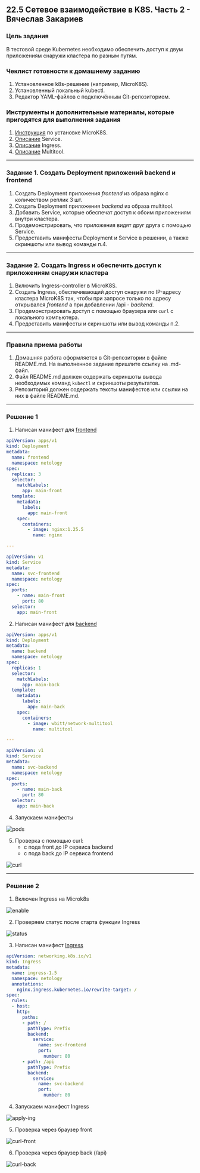 ## 22.5 Сетевое взаимодействие в K8S. Часть 2 - Вячеслав Закариев

### Цель задания

В тестовой среде Kubernetes необходимо обеспечить доступ к двум приложениям снаружи кластера по разным путям.

### Чеклист готовности к домашнему заданию

1. Установленное k8s-решение (например, MicroK8S).
2. Установленный локальный kubectl.
3. Редактор YAML-файлов с подключённым Git-репозиторием.

### Инструменты и дополнительные материалы, которые пригодятся для выполнения задания

1. [Инструкция](https://microk8s.io/docs/getting-started) по установке MicroK8S.
2. [Описание](https://kubernetes.io/docs/concepts/services-networking/service/) Service.
3. [Описание](https://kubernetes.io/docs/concepts/services-networking/ingress/) Ingress.
4. [Описание](https://github.com/wbitt/Network-MultiTool) Multitool.

---

### Задание 1. Создать Deployment приложений backend и frontend

1. Создать Deployment приложения _frontend_ из образа nginx с количеством реплик 3 шт.
2. Создать Deployment приложения _backend_ из образа multitool. 
3. Добавить Service, которые обеспечат доступ к обоим приложениям внутри кластера. 
4. Продемонстрировать, что приложения видят друг друга с помощью Service.
5. Предоставить манифесты Deployment и Service в решении, а также скриншоты или вывод команды п.4.

---

### Задание 2. Создать Ingress и обеспечить доступ к приложениям снаружи кластера

1. Включить Ingress-controller в MicroK8S.
2. Создать Ingress, обеспечивающий доступ снаружи по IP-адресу кластера MicroK8S так, чтобы при запросе только по адресу открывался _frontend_ а при добавлении /api - _backend_.
3. Продемонстрировать доступ с помощью браузера или `curl` с локального компьютера.
4. Предоставить манифесты и скриншоты или вывод команды п.2.

---

### Правила приема работы

1. Домашняя работа оформляется в Git-репозитории в файле README.md. На выполненное задание пришлите ссылку на .md-файл.
2. Файл README.md должен содержать скриншоты вывода необходимых команд `kubectl` и скриншоты результатов.
3. Репозиторий должен содержать тексты манифестов или ссылки на них в файле README.md.

---

### Решение 1

1. Написан манифест для [frontend](https://github.com/SlavaZakariev/netology-kuber/blob/d66eeb77242f8c041345678d71227b2a8f16bb94/1.5/yaml/deployment.front.netology.yml)

```yaml
apiVersion: apps/v1
kind: Deployment
metadata:
  name: frontend
  namespace: netology
spec:
  replicas: 3
  selector:
    matchLabels:
      app: main-front
  template:
    metadata:
      labels:
        app: main-front
    spec:
      containers:
        - image: nginx:1.25.5
          name: nginx

---

apiVersion: v1
kind: Service
metadata:
  name: svc-frontend
  namespace: netology
spec:
  ports:
    - name: main-front
      port: 80
  selector:
    app: main-front
```

2. Написан манифест для [backend](https://github.com/SlavaZakariev/netology-kuber/blob/main/1.5/yaml/deployment.back.netology.yml)

```yaml
apiVersion: apps/v1
kind: Deployment
metadata:
  name: backend
  namespace: netology
spec:
  replicas: 1
  selector:
    matchLabels:
      app: main-back
  template:
    metadata:
      labels:
        app: main-back
    spec:
      containers:
        - image: wbitt/network-multitool
          name: multitool

---

apiVersion: v1
kind: Service
metadata:
  name: svc-backend
  namespace: netology
spec:
  ports:
    - name: main-back
      port: 80
  selector:
    app: main-back
```

4. Запускаем манифесты

![pods](https://github.com/SlavaZakariev/netology-kuber/blob/5d41b7473a12cf1cba55045bad3d6b37482330b0/1.5/resources/kub_2-5_1.1.jpg)

5. Проверка с помощью curl:
   - c пода front до IP сервиса backend
   - c пода back до IP сервиса frontend

![curl](https://github.com/SlavaZakariev/netology-kuber/blob/5d41b7473a12cf1cba55045bad3d6b37482330b0/1.5/resources/kub_2-5_1.2.jpg)

---

### Решение 2

1. Включен Ingress на Microk8s
 
![enable](https://github.com/SlavaZakariev/netology-kuber/blob/2b1da5d8d5b5e13d1ef57d0db332295c83f17fbf/1.5/resources/kub_2-5_2.1.jpg)

2. Проверяем статус после старта функции Ingress

![status](https://github.com/SlavaZakariev/netology-kuber/blob/2b1da5d8d5b5e13d1ef57d0db332295c83f17fbf/1.5/resources/kub_2-5_2.2.jpg)

3. Написан манифест [Ingress](https://github.com/SlavaZakariev/netology-kuber/blob/main/1.5/yaml/ingress.netology.yml)

```yaml
apiVersion: networking.k8s.io/v1
kind: Ingress
metadata:
  name: ingress-1.5
  namespace: netology
  annotations:
    nginx.ingress.kubernetes.io/rewrite-target: /
spec:
  rules:
  - host:
    http:
      paths:
      - path: /
        pathType: Prefix
        backend:
          service:
            name: svc-frontend
            port:
              number: 80
      - path: /api
        pathType: Prefix
        backend:
          service:
            name: svc-backend
            port:
              number: 80
```

4. Запускаем манифест Ingress

![apply-ing](https://github.com/SlavaZakariev/netology-kuber/blob/2b1da5d8d5b5e13d1ef57d0db332295c83f17fbf/1.5/resources/kub_2-5_2.3.jpg)

5. Проверка через браузер front

![curl-front](https://github.com/SlavaZakariev/netology-kuber/blob/2b1da5d8d5b5e13d1ef57d0db332295c83f17fbf/1.5/resources/kub_2-5_2.4.jpg)

6. Проверка через браузер back (/api)

![curl-back](https://github.com/SlavaZakariev/netology-kuber/blob/2b1da5d8d5b5e13d1ef57d0db332295c83f17fbf/1.5/resources/kub_2-5_2.5.jpg)
